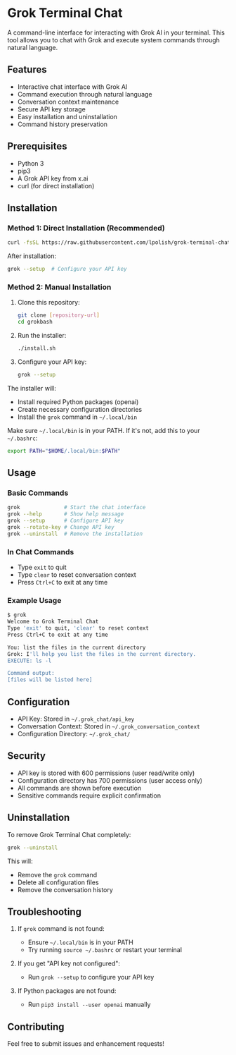 # Grok Terminal Chat

A command-line interface for interacting with Grok AI in your terminal. This tool allows you to chat with Grok and execute system commands through natural language.

## Features

- Interactive chat interface with Grok AI
- Command execution through natural language
- Conversation context maintenance
- Secure API key storage
- Easy installation and uninstallation
- Command history preservation

## Prerequisites

- Python 3
- pip3
- A Grok API key from x.ai
- curl (for direct installation)

## Installation

### Method 1: Direct Installation (Recommended)

```bash
curl -fsSL https://raw.githubusercontent.com/lpolish/grok-terminal-chat/refs/heads/main/install.sh | bash
```

After installation:
```bash
grok --setup  # Configure your API key
```

### Method 2: Manual Installation

1. Clone this repository:
   ```bash
   git clone [repository-url]
   cd grokbash
   ```

2. Run the installer:
   ```bash
   ./install.sh
   ```

3. Configure your API key:
   ```bash
   grok --setup
   ```

The installer will:
- Install required Python packages (openai)
- Create necessary configuration directories
- Install the `grok` command in `~/.local/bin`

Make sure `~/.local/bin` is in your PATH. If it's not, add this to your `~/.bashrc`:
```bash
export PATH="$HOME/.local/bin:$PATH"
```

## Usage

### Basic Commands

```bash
grok              # Start the chat interface
grok --help       # Show help message
grok --setup      # Configure API key
grok --rotate-key # Change API key
grok --uninstall  # Remove the installation
```

### In Chat Commands

- Type `exit` to quit
- Type `clear` to reset conversation context
- Press `Ctrl+C` to exit at any time

### Example Usage

```bash
$ grok
Welcome to Grok Terminal Chat
Type 'exit' to quit, 'clear' to reset context
Press Ctrl+C to exit at any time

You: list the files in the current directory
Grok: I'll help you list the files in the current directory.
EXECUTE: ls -l

Command output:
[files will be listed here]
```

## Configuration

- API Key: Stored in `~/.grok_chat/api_key`
- Conversation Context: Stored in `~/.grok_conversation_context`
- Configuration Directory: `~/.grok_chat/`

## Security

- API key is stored with 600 permissions (user read/write only)
- Configuration directory has 700 permissions (user access only)
- All commands are shown before execution
- Sensitive commands require explicit confirmation

## Uninstallation

To remove Grok Terminal Chat completely:

```bash
grok --uninstall
```

This will:
- Remove the `grok` command
- Delete all configuration files
- Remove the conversation history

## Troubleshooting

1. If `grok` command is not found:
   - Ensure `~/.local/bin` is in your PATH
   - Try running `source ~/.bashrc` or restart your terminal

2. If you get "API key not configured":
   - Run `grok --setup` to configure your API key

3. If Python packages are not found:
   - Run `pip3 install --user openai` manually

## Contributing

Feel free to submit issues and enhancement requests!
